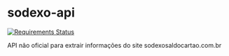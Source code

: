 sodexo-api
==========

[![Requirements Status](https://requires.io/github/canassa/sodexo-api/requirements.png?branch=master)](https://requires.io/github/canassa/sodexo-api/requirements/?branch=master)


API não oficial para extrair informações do site sodexosaldocartao.com.br
